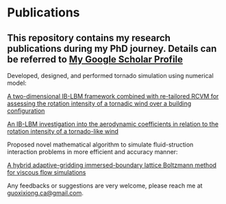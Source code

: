 # Publications

## This repository contains my research publications during my PhD journey. Details can be referred to [My Google Scholar Profile](https://scholar.google.ca/citations?user=a1iixIIAAAAJ&hl=en)


Developed, designed, and performed tornado simulation using numerical model:

[A two-dimensional IB-LBM framework combined with re-tailored RCVM for assessing the rotation intensity of a tornadic wind over a building configuration](https://github.com/Xixiong-Guo/Publication/blob/master/Xixiong_Guo%20et%20al._A%20two-dimensional%20IB-LBM%20framework%20combined%20with%20re-tailored%20RCVM%20for%20assessing%20the%20rotation%20intensity%20of%20a%20tornadic%20wind%20over%20a%20building%20configuration.pdf)

[An IB-LBM investigation into the aerodynamic coefficients in relation to the rotation intensity of a tornado-like wind](https://github.com/Xixiong-Guo/Publication/blob/master/Xixiong_Guo%20et%20al._An%20IB-LBM%20investigation%20into%20the%20aerodynamic%20coefficients%20in%20relation%20to%20the%20rotation%20intensity%20of%20a%20tornado-like%20wind.pdf)

Proposed novel mathematical algorithm to simulate fluid-struction interaction problems in more efficient and accuracy manner:

[A hybrid adaptive-gridding immersed-boundary lattice Boltzmann method for viscous flow simulations](https://github.com/Xixiong-Guo/Publication/blob/master/Xixiong%20Guo%20et%20al._A%20hybrid%20adaptive-gridding%20immersed-boundary%20lattice%20Boltzmann%20method%20for%20viscous%20flow%20simulations.pdf)


Any feedbacks or suggestions are very welcome, please reach me at guoxixiong.ca@gmail.com.
